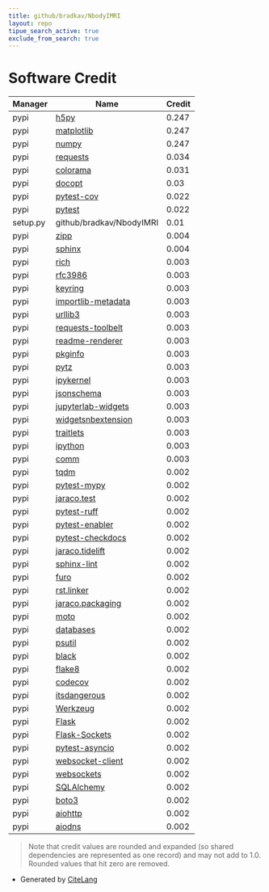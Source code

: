 ```yaml
---
title: github/bradkav/NbodyIMRI
layout: repo
tipue_search_active: true
exclude_from_search: true
---
```

# Software Credit

|Manager|Name|Credit|
|-------|----|------|
|pypi|[h5py](http://www.h5py.org)|0.247|
|pypi|[matplotlib](https://matplotlib.org)|0.247|
|pypi|[numpy](https://www.numpy.org)|0.247|
|pypi|[requests](https://requests.readthedocs.io)|0.034|
|pypi|[colorama](https://github.com/tartley/colorama)|0.031|
|pypi|[docopt](https://pypi.org/project/docopt)|0.03|
|pypi|[pytest-cov](https://pypi.org/project/pytest-cov)|0.022|
|pypi|[pytest](https://pypi.org/project/pytest)|0.022|
|setup.py|github/bradkav/NbodyIMRI|0.01|
|pypi|[zipp](https://pypi.org/project/zipp)|0.004|
|pypi|[sphinx](https://pypi.org/project/sphinx)|0.004|
|pypi|[rich](https://pypi.org/project/rich)|0.003|
|pypi|[rfc3986](https://pypi.org/project/rfc3986)|0.003|
|pypi|[keyring](https://pypi.org/project/keyring)|0.003|
|pypi|[importlib-metadata](https://pypi.org/project/importlib-metadata)|0.003|
|pypi|[urllib3](https://pypi.org/project/urllib3)|0.003|
|pypi|[requests-toolbelt](https://pypi.org/project/requests-toolbelt)|0.003|
|pypi|[readme-renderer](https://pypi.org/project/readme-renderer)|0.003|
|pypi|[pkginfo](https://pypi.org/project/pkginfo)|0.003|
|pypi|[pytz](https://pypi.org/project/pytz)|0.003|
|pypi|[ipykernel](https://pypi.org/project/ipykernel)|0.003|
|pypi|[jsonschema](https://pypi.org/project/jsonschema)|0.003|
|pypi|[jupyterlab-widgets](https://pypi.org/project/jupyterlab-widgets)|0.003|
|pypi|[widgetsnbextension](https://pypi.org/project/widgetsnbextension)|0.003|
|pypi|[traitlets](https://pypi.org/project/traitlets)|0.003|
|pypi|[ipython](https://pypi.org/project/ipython)|0.003|
|pypi|[comm](https://pypi.org/project/comm)|0.003|
|pypi|[tqdm](https://tqdm.github.io)|0.002|
|pypi|[pytest-mypy](https://pypi.org/project/pytest-mypy)|0.002|
|pypi|[jaraco.test](https://pypi.org/project/jaraco.test)|0.002|
|pypi|[pytest-ruff](https://pypi.org/project/pytest-ruff)|0.002|
|pypi|[pytest-enabler](https://pypi.org/project/pytest-enabler)|0.002|
|pypi|[pytest-checkdocs](https://pypi.org/project/pytest-checkdocs)|0.002|
|pypi|[jaraco.tidelift](https://pypi.org/project/jaraco.tidelift)|0.002|
|pypi|[sphinx-lint](https://pypi.org/project/sphinx-lint)|0.002|
|pypi|[furo](https://pypi.org/project/furo)|0.002|
|pypi|[rst.linker](https://pypi.org/project/rst.linker)|0.002|
|pypi|[jaraco.packaging](https://pypi.org/project/jaraco.packaging)|0.002|
|pypi|[moto](https://github.com/getmoto/moto)|0.002|
|pypi|[databases](https://pypi.org/project/databases)|0.002|
|pypi|[psutil](https://pypi.org/project/psutil)|0.002|
|pypi|[black](https://pypi.org/project/black)|0.002|
|pypi|[flake8](https://pypi.org/project/flake8)|0.002|
|pypi|[codecov](https://pypi.org/project/codecov)|0.002|
|pypi|[itsdangerous](https://pypi.org/project/itsdangerous)|0.002|
|pypi|[Werkzeug](https://pypi.org/project/Werkzeug)|0.002|
|pypi|[Flask](https://pypi.org/project/Flask)|0.002|
|pypi|[Flask-Sockets](https://pypi.org/project/Flask-Sockets)|0.002|
|pypi|[pytest-asyncio](https://pypi.org/project/pytest-asyncio)|0.002|
|pypi|[websocket-client](https://pypi.org/project/websocket-client)|0.002|
|pypi|[websockets](https://pypi.org/project/websockets)|0.002|
|pypi|[SQLAlchemy](https://pypi.org/project/SQLAlchemy)|0.002|
|pypi|[boto3](https://pypi.org/project/boto3)|0.002|
|pypi|[aiohttp](https://pypi.org/project/aiohttp)|0.002|
|pypi|[aiodns](https://pypi.org/project/aiodns)|0.002|


> Note that credit values are rounded and expanded (so shared dependencies are represented as one record) and may not add to 1.0. Rounded values that hit zero are removed.


- Generated by [CiteLang](https://github.com/vsoch/citelang)
